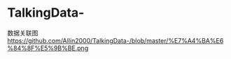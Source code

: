 # TalkingData-
数据关联图
https://github.com/Allin2000/TalkingData-/blob/master/%E7%A4%BA%E6%84%8F%E5%9B%BE.png
